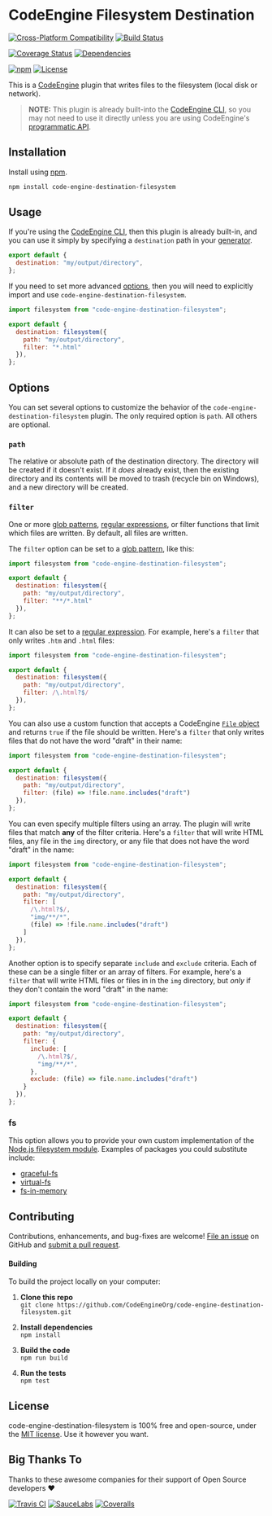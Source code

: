 CodeEngine Filesystem Destination
======================================

[![Cross-Platform Compatibility](https://engine.codes/img/badges/os-badges.svg)](https://github.com/CodeEngineOrg/code-engine-destination-filesystem/blob/master/.github/workflows/CI-CD.yaml)
[![Build Status](https://github.com/CodeEngineOrg/code-engine-destination-filesystem/workflows/CI-CD/badge.svg)](https://github.com/CodeEngineOrg/code-engine-destination-filesystem/blob/master/.github/workflows/CI-CD.yaml)

[![Coverage Status](https://coveralls.io/repos/github/CodeEngineOrg/code-engine-destination-filesystem/badge.svg?branch=master)](https://coveralls.io/github/CodeEngineOrg/code-engine-destination-filesystem)
[![Dependencies](https://david-dm.org/CodeEngineOrg/code-engine-destination-filesystem.svg)](https://david-dm.org/CodeEngineOrg/code-engine-destination-filesystem)

[![npm](https://img.shields.io/npm/v/code-engine-destination-filesystem.svg)](https://www.npmjs.com/package/code-engine-destination-filesystem)
[![License](https://img.shields.io/npm/l/code-engine-destination-filesystem.svg)](LICENSE)



This is a [CodeEngine](https://engine.codes/) plugin that writes files to the filesystem (local disk or network).

> **NOTE:** This plugin is already built-into the [CodeEngine CLI](https://github.com/CodeEngineOrg/code-engine/wiki/Command-Line-Interface), so you may not need to use it directly unless you are using CodeEngine's [programmatic API](https://github.com/CodeEngineOrg/code-engine/wiki/Programmatic-API).



Installation
-------------------------------
Install using [npm](https://docs.npmjs.com/about-npm/).

```bash
npm install code-engine-destination-filesystem
```



Usage
-------------------------------
If you're using the [CodeEngine CLI](https://github.com/CodeEngineOrg/code-engine/wiki/Command-Line-Interface), then this plugin is already built-in, and you can use it simply by specifying a `destination` path in your [generator](https://github.com/CodeEngineOrg/code-engine/wiki/Creating-a-Generator).

```javascript
export default {
  destination: "my/output/directory",
};
```

If you need to set more advanced [options](#options), then you will need to explicitly import and use `code-engine-destination-filesystem`.

```javascript
import filesystem from "code-engine-destination-filesystem";

export default {
  destination: filesystem({
    path: "my/output/directory",
    filter: "*.html"
  }),
};
```



Options
-------------------------------
You can set several options to customize the behavior of the `code-engine-destination-filesystem` plugin. The only required option is `path`. All others are optional.

### `path`
The relative or absolute path of the destination directory. The directory will be created if it doesn't exist. If it _does_ already exist, then the existing directory and its contents will be moved to trash (recycle bin on Windows), and a new directory will be created.


### `filter`
One or more [glob patterns](https://github.com/sindresorhus/globby#globbing-patterns), [regular expressions](https://developer.mozilla.org/en-US/docs/Web/JavaScript/Guide/Regular_Expressions), or filter functions that limit which files are written. By default, all files are written.

The `filter` option can be set to a [glob pattern](https://github.com/sindresorhus/globby#globbing-patterns), like this:

```javascript
import filesystem from "code-engine-destination-filesystem";

export default {
  destination: filesystem({
    path: "my/output/directory",
    filter: "**/*.html"
  }),
};
```


It can also be set to a [regular expression](https://developer.mozilla.org/en-US/docs/Web/JavaScript/Guide/Regular_Expressions). For example, here's a `filter` that only writes `.htm` and `.html` files:

```javascript
import filesystem from "code-engine-destination-filesystem";

export default {
  destination: filesystem({
    path: "my/output/directory",
    filter: /\.html?$/
  }),
};
```

You can also use a custom function that accepts a CodeEngine [`File` object](https://github.com/CodeEngineOrg/code-engine/wiki/Files) and returns `true` if the file should be written.  Here's a `filter` that only writes files that do not have the word "draft" in their name:

```javascript
import filesystem from "code-engine-destination-filesystem";

export default {
  destination: filesystem({
    path: "my/output/directory",
    filter: (file) => !file.name.includes("draft")
  }),
};
```

You can even specify multiple filters using an array. The plugin will write files that match **any** of the filter criteria. Here's a `filter` that will write HTML files, any file in the `img` directory, or any file that does not have the word "draft" in the name:

```javascript
import filesystem from "code-engine-destination-filesystem";

export default {
  destination: filesystem({
    path: "my/output/directory",
    filter: [
      /\.html?$/,
      "img/**/*",
      (file) => !file.name.includes("draft")
    ]
  }),
};
```

Another option is to specify separate `include` and `exclude` criteria. Each of these can be a single filter or an array of filters. For example, here's a `filter` that will write HTML files or files in in the `img` directory, but _only_ if they don't contain the word "draft" in the name:

```javascript
import filesystem from "code-engine-destination-filesystem";

export default {
  destination: filesystem({
    path: "my/output/directory",
    filter: {
      include: [
        /\.html?$/,
        "img/**/*",
      },
      exclude: (file) => file.name.includes("draft")
    }
  }),
};
```


### fs
This option allows you to provide your own custom implementation of the [Node.js filesystem module](https://nodejs.org/api/fs.html). Examples of packages you could substitute include:

  - [graceful-fs](https://www.npmjs.com/package/graceful-fs)
  - [virtual-fs](https://www.npmjs.com/package/virtualfs)
  - [fs-in-memory](https://www.npmjs.com/package/fs-in-memory)



Contributing
--------------------------
Contributions, enhancements, and bug-fixes are welcome!  [File an issue](https://github.com/CodeEngineOrg/code-engine-destination-filesystem/issues) on GitHub and [submit a pull request](https://github.com/CodeEngineOrg/code-engine-destination-filesystem/pulls).

#### Building
To build the project locally on your computer:

1. __Clone this repo__<br>
`git clone https://github.com/CodeEngineOrg/code-engine-destination-filesystem.git`

2. __Install dependencies__<br>
`npm install`

3. __Build the code__<br>
`npm run build`

4. __Run the tests__<br>
`npm test`



License
--------------------------
code-engine-destination-filesystem is 100% free and open-source, under the [MIT license](LICENSE). Use it however you want.



Big Thanks To
--------------------------
Thanks to these awesome companies for their support of Open Source developers ❤

[![Travis CI](https://engine.codes/img/badges/travis-ci.svg)](https://travis-ci.com)
[![SauceLabs](https://engine.codes/img/badges/sauce-labs.svg)](https://saucelabs.com)
[![Coveralls](https://engine.codes/img/badges/coveralls.svg)](https://coveralls.io)
